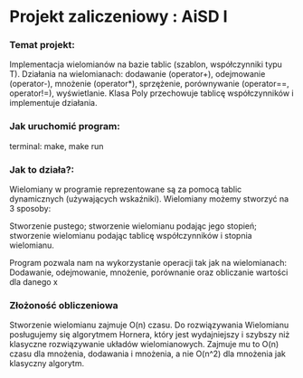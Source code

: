 # Projekt zaliczeniowy : AiSD I
### Temat projekt:

Implementacja wielomianów na bazie tablic (szablon, współczynniki typu T). Działania na wielomianach: dodawanie (operator+), odejmowanie (operator-), mnożenie (operator*), sprzężenie, porównywanie (operator==, operator!=), wyświetlanie. Klasa Poly przechowuje tablicę współczynników i implementuje działania.

### Jak uruchomić program:
terminal: make, make run

### Jak to działa?:
Wielomiany w programie reprezentowane są za pomocą tablic dynamicznych (używających wskaźniki). Wielomiany możemy stworzyć na 3 sposoby:

Stworzenie pustego;
stworzenie wielomianu podając jego stopień;
stworzenie wielomianu podając tablicę współczynników i stopnia wielomianu.

Program pozwala nam na wykorzystanie operacji tak jak na wielomianach:
Dodawanie, odejmowanie, mnożenie, porównanie oraz obliczanie wartości dla danego x

### Złożoność obliczeniowa
Stworzenie wielomianu zajmuje O(n) czasu.
Do rozwiązywania Wielomianu posługujemy się algorytmem Hornera, który jest wydajniejszy i szybszy niż klasyczne rozwiązywanie układów wielomianowych.
Zajmuje mu to O(n) czasu dla mnożenia, dodawania i mnożenia, a nie O(n^2) dla mnożenia jak klasyczny algorytm.
